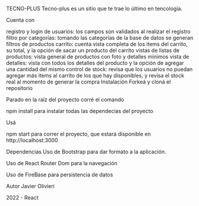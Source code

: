TECNO-PLUS
Tecno-plus es un sitio que te trae lo último en tencología.

Cuenta con

registro y login de usuarios: los campos son validados al realizar el registro
filtro por categorías: tomando las categorías de la base de datos se generan filtros de productos
carrito: cuenta vista completa de los items del carrito, su total, y la opción de sacar un producto del carrito
vistas de listas de productos: vista general de productos con foto y detalles mínimos
vista de detalles: vista con todos los detalles del producto y la opción de agregar una cantidad del mismo
control de stock: revisa que los usuarios no puedan agregar más items al carrito de los que hay disponibles, y revisa el stock real al momento de generar la compra
Instalación
Forkeá y cloná el repositorio

Parado en la raíz del proyecto corré el comando

npm install
para instalar todas las dependecias del proyecto

Usá

npm start
para correr el proyecto, que estará disponible en http://localhost:3000

Dependencias
Uso de Bootstrap para dar formato a la aplicación.

Uso de React Router Dom para la navegación

Uso de FireBase para persistencia de datos

Autor
Javier Olivieri

2022 - React

